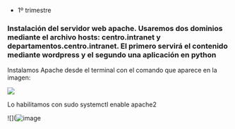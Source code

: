 - 1º trimestre

### Instalación del servidor web apache. Usaremos dos dominios mediante el archivo hosts: centro.intranet y departamentos.centro.intranet. El primero servirá el contenido mediante wordpress y el segundo una aplicación en python

Instalamos Apache desde el terminal con el comando que aparece en la imagen:

![](https://github.com/user-attachments/assets/8a8dba05-47c7-4485-8ba9-c5382c5b5e4b)

Lo habilitamos con sudo systemctl enable apache2

![](![image](https://github.com/user-attachments/assets/ca10f7fb-bd15-4ff1-a969-fffa0786bd5e)



